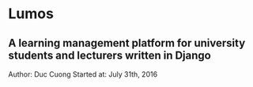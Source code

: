 # Lumos

A learning management platform for university students and lecturers written in Django
---
Author: Duc Cuong
Started at: July 31th, 2016